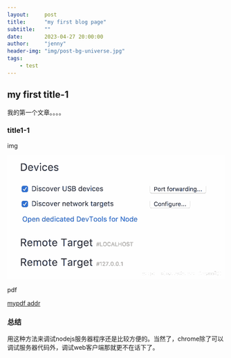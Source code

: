 ```yaml
---
layout:     post
title:      "my first blog page"
subtitle:   ""
date:       2023-04-27 20:00:00
author:     "jenny"
header-img: "img/post-bg-universe.jpg"
tags:
    - test
---
```


## my first title-1 ##
我的第一个文章。。。。

### title1-1 ###

img

![chrome安装插件后的效果图](/img/in-post/chromenodejs/1.png)


pdf

[mypdf addr](/pdf/Cyclic_Changes_of_the_Cold_Island_Effect_of_Urban_Green_Space_in_Regions_with_Hot_Summers_and_Cold_Winters.pdf)


### 总结 ###
用这种方法来调试nodejs服务器程序还是比较方便的。当然了，chrome除了可以调试服务器代码外，调试web客户端那就更不在话下了。

